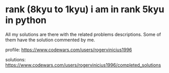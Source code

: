 # rank (8kyu to 1kyu) i am in rank 5kyu in python
All my solutions are there with the related problems descriptions.
Some of them have the solution commented by me.

profile:
https://www.codewars.com/users/rogervinicius1996

solutions: 
https://www.codewars.com/users/rogervinicius1996/completed_solutions
